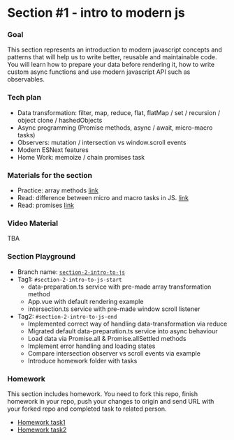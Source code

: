 # Section #1 - intro to modern js

### Goal
This section represents an introduction to modern javascript concepts and patterns that will help us to write better, reusable and maintainable code. You will learn how to prepare your data before rendering it, how to write custom async functions and use modern javascript API such as observables.


### Tech plan
- Data transformation: filter, map, reduce, flat, flatMap / set / recursion / object clone / hashedObjects
- Async programming (Promise methods, async / await, micro-macro tasks)
- Observers: mutation / intersection vs window.scroll events
- Modern ESNext features
- Home Work: memoize / chain promises task

### Materials for the section
- Practice: array methods [link](https://www.w3schools.com/js/js_array_methods.asp)
- Read: difference between micro and macro tasks in JS. [link](https://javascript.info/event-loop)
- Read: promises [link](https://developer.mozilla.org/en-US/docs/Web/JavaScript/Reference/Global_Objects/Promise)

### Video Material
TBA

### Section Playground
- Branch name: [`section-2-intro-to-js`](https://github.com/Softonix/softonix-incubator/tree/section-2-intro-to-js)
- Tag1: `#section-2-intro-to-js-start`
    - data-preparation.ts service with pre-made array transformation method
    - App.vue with default rendering example
    - intersection.ts service with pre-made window scroll listener
- Tag2: `#section-2-intro-to-js-end`
    - Implemented correct way of handling data-transformation via reduce
    - Migrated default data-preparation.ts service into async behaviour
    - Load data via Promise.all & Promise.allSettled methods
    - Implement error handling and loading states
    - Compare intersection observer vs scroll events via example
    - Introduce homework folder with tasks

### Homework
This section includes homework. You need to fork this repo, finish homework in your repo, push your changes to origin and send URL with your forked repo and completed task to related person.

- [Homework task1](https://github.com/Softonix/softonix-incubator/blob/section-2-intro-to-js/src/homework/homework-1-promises.js)
- [Homework task2](https://github.com/Softonix/softonix-incubator/blob/section-2-intro-to-js/src/homework/homework-2-memoize.js)
